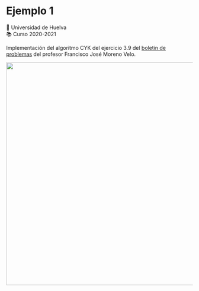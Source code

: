 #   Ejemplo 1
:school: Universidad de Huelva  
:books: Curso 2020-2021   

Implementación del algoritmo CYK del ejercicio 3.9 del [boletín de problemas](http://www.uhu.es/francisco.moreno/gii_mac/docs/Tema3_ejercicios.pdf) del profesor Francisco José Moreno Velo.

<img src="https://github.com/alexbm98/CYK-MAC_2020-2021/blob/main/Documentaci%C3%B3n/images/Ejercicio3_9Boletin.png" width="600">
